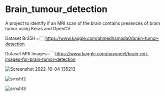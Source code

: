 # Brain_tumour_detection
A project to identify if an MRI scan of the brain contains presences of brain tumor using Keras and OpenCV

Dataset Br35H 👉🏻 https://www.kaggle.com/ahmedhamada0/brain-tumor-detection

Dataset MRI Images👉🏻 https://www.kaggle.com/navoneel/brain-mri-images-for-brain-tumor-detection


![Screenshot 2022-10-04 135213](https://user-images.githubusercontent.com/71512643/193770859-7d26b5c6-639b-485d-9a1b-6157ef7d41b3.jpg)

![srnsht2](https://user-images.githubusercontent.com/71512643/193768442-e07a1983-5382-45c9-adb6-d034f682a6cb.jpg)

![srnsht3](https://user-images.githubusercontent.com/71512643/193768478-53b7e9d6-8ef5-4e1d-b812-3a7b156a8b2c.jpg)
